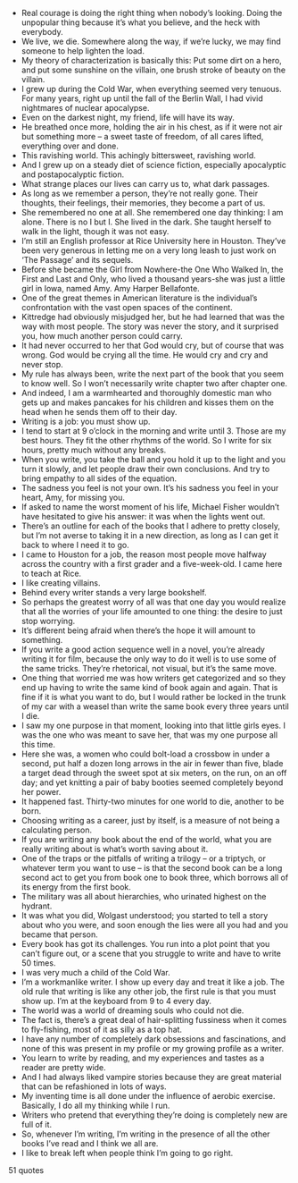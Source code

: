  - Real courage is doing the right thing when nobody’s looking. Doing the unpopular thing because it’s what you believe, and the heck with everybody.
 - We live, we die. Somewhere along the way, if we’re lucky, we may find someone to help lighten the load.
 - My theory of characterization is basically this: Put some dirt on a hero, and put some sunshine on the villain, one brush stroke of beauty on the villain.
 - I grew up during the Cold War, when everything seemed very tenuous. For many years, right up until the fall of the Berlin Wall, I had vivid nightmares of nuclear apocalypse.
 - Even on the darkest night, my friend, life will have its way.
 - He breathed once more, holding the air in his chest, as if it were not air but something more – a sweet taste of freedom, of all cares lifted, everything over and done.
 - This ravishing world. This achingly bittersweet, ravishing world.
 - And I grew up on a steady diet of science fiction, especially apocalyptic and postapocalyptic fiction.
 - What strange places our lives can carry us to, what dark passages.
 - As long as we remember a person, they’re not really gone. Their thoughts, their feelings, their memories, they become a part of us.
 - She remembered no one at all. She remembered one day thinking: I am alone. There is no I but I. She lived in the dark. She taught herself to walk in the light, though it was not easy.
 - I’m still an English professor at Rice University here in Houston. They’ve been very generous in letting me on a very long leash to just work on ‘The Passage’ and its sequels.
 - Before she became the Girl from Nowhere-the One Who Walked In, the First and Last and Only, who lived a thousand years-she was just a little girl in Iowa, named Amy. Amy Harper Bellafonte.
 - One of the great themes in American literature is the individual’s confrontation with the vast open spaces of the continent.
 - Kittredge had obviously misjudged her, but he had learned that was the way with most people. The story was never the story, and it surprised you, how much another person could carry.
 - It had never occurred to her that God would cry, but of course that was wrong. God would be crying all the time. He would cry and cry and never stop.
 - My rule has always been, write the next part of the book that you seem to know well. So I won’t necessarily write chapter two after chapter one.
 - And indeed, I am a warmhearted and thoroughly domestic man who gets up and makes pancakes for his children and kisses them on the head when he sends them off to their day.
 - Writing is a job: you must show up.
 - I tend to start at 9 o’clock in the morning and write until 3. Those are my best hours. They fit the other rhythms of the world. So I write for six hours, pretty much without any breaks.
 - When you write, you take the ball and you hold it up to the light and you turn it slowly, and let people draw their own conclusions. And try to bring empathy to all sides of the equation.
 - The sadness you feel is not your own. It’s his sadness you feel in your heart, Amy, for missing you.
 - If asked to name the worst moment of his life, Michael Fisher wouldn’t have hesitated to give his answer: it was when the lights went out.
 - There’s an outline for each of the books that I adhere to pretty closely, but I’m not averse to taking it in a new direction, as long as I can get it back to where I need it to go.
 - I came to Houston for a job, the reason most people move halfway across the country with a first grader and a five-week-old. I came here to teach at Rice.
 - I like creating villains.
 - Behind every writer stands a very large bookshelf.
 - So perhaps the greatest worry of all was that one day you would realize that all the worries of your life amounted to one thing: the desire to just stop worrying.
 - It’s different being afraid when there’s the hope it will amount to something.
 - If you write a good action sequence well in a novel, you’re already writing it for film, because the only way to do it well is to use some of the same tricks. They’re rhetorical, not visual, but it’s the same move.
 - One thing that worried me was how writers get categorized and so they end up having to write the same kind of book again and again. That is fine if it is what you want to do, but I would rather be locked in the trunk of my car with a weasel than write the same book every three years until I die.
 - I saw my one purpose in that moment, looking into that little girls eyes. I was the one who was meant to save her, that was my one purpose all this time.
 - Here she was, a women who could bolt-load a crossbow in under a second, put half a dozen long arrows in the air in fewer than five, blade a target dead through the sweet spot at six meters, on the run, on an off day; and yet knitting a pair of baby booties seemed completely beyond her power.
 - It happened fast. Thirty-two minutes for one world to die, another to be born.
 - Choosing writing as a career, just by itself, is a measure of not being a calculating person.
 - If you are writing any book about the end of the world, what you are really writing about is what’s worth saving about it.
 - One of the traps or the pitfalls of writing a trilogy – or a triptych, or whatever term you want to use – is that the second book can be a long second act to get you from book one to book three, which borrows all of its energy from the first book.
 - The military was all about hierarchies, who urinated highest on the hydrant.
 - It was what you did, Wolgast understood; you started to tell a story about who you were, and soon enough the lies were all you had and you became that person.
 - Every book has got its challenges. You run into a plot point that you can’t figure out, or a scene that you struggle to write and have to write 50 times.
 - I was very much a child of the Cold War.
 - I’m a workmanlike writer. I show up every day and treat it like a job. The old rule that writing is like any other job, the first rule is that you must show up. I’m at the keyboard from 9 to 4 every day.
 - The world was a world of dreaming souls who could not die.
 - The fact is, there’s a great deal of hair-splitting fussiness when it comes to fly-fishing, most of it as silly as a top hat.
 - I have any number of completely dark obsessions and fascinations, and none of this was present in my profile or my growing profile as a writer.
 - You learn to write by reading, and my experiences and tastes as a reader are pretty wide.
 - And I had always liked vampire stories because they are great material that can be refashioned in lots of ways.
 - My inventing time is all done under the influence of aerobic exercise. Basically, I do all my thinking while I run.
 - Writers who pretend that everything they’re doing is completely new are full of it.
 - So, whenever I’m writing, I’m writing in the presence of all the other books I’ve read and I think we all are.
 - I like to break left when people think I’m going to go right.

51 quotes